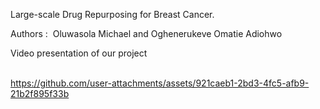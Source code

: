 <!--StartFragment-->

Large-scale Drug Repurposing for Breast Cancer.

Authors :  Oluwasola Michael and Oghenerukeve Omatie Adiohwo

Video presentation of our project

\
https://github.com/user-attachments/assets/921caeb1-2bd3-4fc5-afb9-21b2f895f33b 

<!--EndFragment-->

